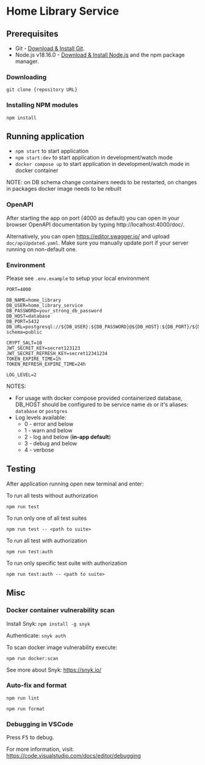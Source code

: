 # Home Library Service

## Prerequisites

- Git - [Download & Install Git](https://git-scm.com/downloads).
- Node.js v18.16.0 - [Download & Install Node.js](https://nodejs.org/en/download/) and the npm package manager.

### Downloading

```
git clone {repository URL}
```

### Installing NPM modules

```
npm install
```

## Running application

- `npm start` to start application
- `npm start:dev` to start application in development/watch mode
- `docker compose up` to start application in development/watch mode in docker container

NOTE: on DB schema change containers needs to be restarted, on changes in packages docker image needs to be rebuilt

### OpenAPI

After starting the app on port (4000 as default) you can open in your browser OpenAPI documentation by typing http://localhost:4000/doc/.

Alternatively, you can open https://editor.swagger.io/ and upload `doc/apiUpdated.yaml`. Make sure you manually update port if your server running on non-default one.

### Environment

Please see `.env.example` to setup your local environment
```
PORT=4000

DB_NAME=home_library
DB_USER=home_library_service
DB_PASSWORD=your_strong_db_password
DB_HOST=database
DB_PORT=5432
DB_URL=postgresql://${DB_USER}:${DB_PASSWORD}@${DB_HOST}:${DB_PORT}/${DB_NAME}?schema=public

CRYPT_SALT=10
JWT_SECRET_KEY=secret123123
JWT_SECRET_REFRESH_KEY=secret12341234
TOKEN_EXPIRE_TIME=1h
TOKEN_REFRESH_EXPIRE_TIME=24h

LOG_LEVEL=2
```
NOTES:
- For usage with docker compose provided containerized database, DB_HOST should be configured to be service name `db` or it's aliases: `database` or `postgres`
- Log levels available:
  - 0 - error and below
  - 1 - warn and below
  - 2 - log and below (**in-app default**)
  - 3 - debug and below
  - 4 - verbose

## Testing

After application running open new terminal and enter:

To run all tests without authorization

```
npm run test
```

To run only one of all test suites

```
npm run test -- <path to suite>
```

To run all test with authorization

```
npm run test:auth
```

To run only specific test suite with authorization

```
npm run test:auth -- <path to suite>
```

## Misc
### Docker container vulnerability scan
Install Snyk: `npm install -g snyk`

Authenticate: `snyk auth`

To scan docker image vulnerability execute:
```
npm run docker:scan
```

See more about Snyk: https://snyk.io/

### Auto-fix and format

```
npm run lint
```

```
npm run format
```

### Debugging in VSCode

Press <kbd>F5</kbd> to debug.

For more information, visit: https://code.visualstudio.com/docs/editor/debugging

